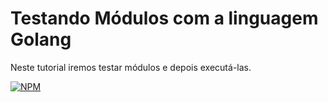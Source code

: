 <h1>Testando Módulos com a linguagem Golang</h1>

Neste tutorial iremos testar módulos e depois executá-las.

[![NPM](https://img.shields.io/npm/l/react)](https://github.com/AlexandreSantosAL91/portfolio/blob/main/LICENSE)
